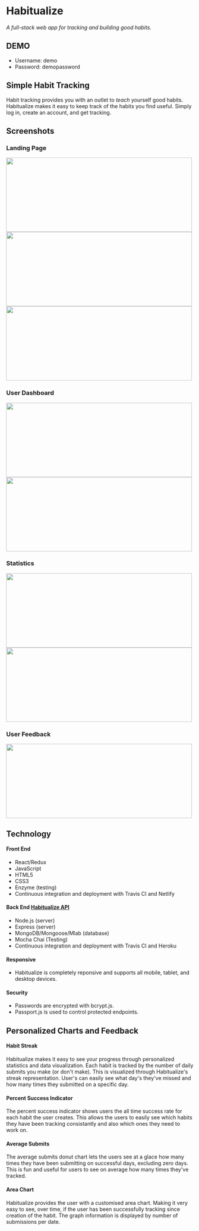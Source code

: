 # Habitualize

*A full-stack web app for tracking and building good habits.*

## DEMO
- Username: demo
- Password: demopassword

## Simple Habit Tracking

Habit tracking provides you with an outlet to *teach* yourself good habits. Habitualize makes it easy to keep track of the habits you find useful. Simply log in, create an account, and get tracking.

## Screenshots 

### Landing Page
<img src="https://s3-us-west-2.amazonaws.com/s.cdpn.io/1150197/habitualize-hero-area.png" width="500" height="200">
<img src="https://s3-us-west-2.amazonaws.com/s.cdpn.io/1150197/habitualize-about-section.png" width="500" height="200">
<img src="https://s3-us-west-2.amazonaws.com/s.cdpn.io/1150197/habitualize-sign-up.png" width="500" height="200">

### User Dashboard
<img src="https://s3-us-west-2.amazonaws.com/s.cdpn.io/1150197/habitualize-user-dashboard.png" width="500" height="200">
<img src="https://s3-us-west-2.amazonaws.com/s.cdpn.io/1150197/habitualize-create-habit-form.png" width="500" height="200">

### Statistics
<img src="https://s3-us-west-2.amazonaws.com/s.cdpn.io/1150197/habitualize-statistics-page.png" width="500" height="200">
<img src="https://s3-us-west-2.amazonaws.com/s.cdpn.io/1150197/habitualize-statistics-area-chart.png" width="500" height="200">

### User Feedback
<img src="https://s3-us-west-2.amazonaws.com/s.cdpn.io/1150197/habitualize-new-best-streak.png" width="500" height="200">

## Technology

#### Front End
- React/Redux
- JavaScript
- HTML5
- CSS3
- Enzyme (testing)
- Continuous integration and deployment with Travis CI and Netlify

#### Back End [Habitualize API](https://github.com/jrvscm/habitualize-api)
- Node.js (server)
- Express (server)  
- MongoDB/Mongoose/Mlab (database) 
- Mocha Chai (Testing)
- Continuous integration and deployment with Travis CI and Heroku

#### Responsive
- Habitualize is completely reponsive and supports all mobile, tablet, and desktop devices.

#### Security
 - Passwords are encrypted with bcrypt.js.
 - Passport.js is used to control protected endpoints.

## Personalized Charts and Feedback  

#### Habit Streak

Habitualize makes it easy to see your progress through personalized statistics and data visualization. Each habit is tracked by the number of daily submits you make (or don't make). This is visualized through Habitualize's streak representation. User's can easily see what day's they've missed and how many times they submitted on a specific day.  

#### Percent Success Indicator

The percent success indicator shows users the all time success rate for each habit the user creates. This allows the users to easily see which habits they have been tracking consistantly and also which ones they need to work on.

#### Average Submits

The average submits donut chart lets the users see at a glace how many times they have been submitting on successful days, excluding zero days. This is fun and useful for users to see on average how many times they've tracked.

#### Area Chart

Habitualize provides the user with a customised area chart. Making it very easy to see, over time, if the user has been successfully tracking since creation of the habit. The graph information is displayed by number of submissions per date.


